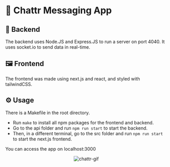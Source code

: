 # 💬 Chattr Messaging App

## 🔌 Backend
The backend uses Node.JS and Express.JS to run a server on port 4040. It uses socket.io to send data in real-time.

## 🖼 Frontend
The frontend was made using next.js and react, and styled with tailwindCSS.

## ⚙️ Usage
There is a Makefile in the root directory.
- Run `make` to install all npm packages for the frontend and backend.
- Go to the api folder and run `npm run start` to start the backend.
- Then, in a different terminal, go to the src folder and run `npm run start` to start the next.js frontend.

You can access the app on localhost:3000

<p align='center'>
  <img alt="chattr-gif" src="https://user-images.githubusercontent.com/58333462/196921775-841ffe69-faa7-463c-a797-2ab6df2b4e2d.gif">
</p>
